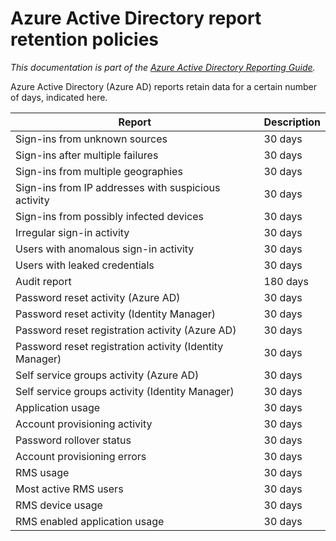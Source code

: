 <properties
    pageTitle="Azure Active Directory report retention policies | Microsoft Azure"
    description="Retention policies on report data in your Azure Active Directory"
    services="active-directory"
    documentationCenter=""
    authors="dhanyahk"
    manager="femila"
    editor=""/>

<tags
    ms.service="active-directory"
    ms.devlang="na"
    ms.topic="article"
    ms.tgt_pltfrm="na"
    ms.workload="identity"
    ms.date="03/07/2016"
    ms.author="dhanyahk"/>

# <a name="azure-active-directory-report-retention-policies"></a>Azure Active Directory report retention policies

*This documentation is part of the [Azure Active Directory Reporting Guide](active-directory-reporting-guide.md).*

Azure Active Directory (Azure AD) reports retain data for a certain number of days, indicated here.

Report                                                  | Description
------------------------------------------------------- | -----------
Sign-ins from unknown sources                           | 30 days
Sign-ins after multiple failures                        | 30 days
Sign-ins from multiple geographies                      | 30 days
Sign-ins from IP addresses with suspicious activity     | 30 days
Sign-ins from possibly infected devices                 | 30 days
Irregular sign-in activity                              | 30 days
Users with anomalous sign-in activity                   | 30 days
Users with leaked credentials                           | 30 days
Audit report                                            | 180 days
Password reset activity (Azure AD)                      | 30 days
Password reset activity (Identity Manager)              | 30 days
Password reset registration activity (Azure AD)         | 30 days
Password reset registration activity (Identity Manager) | 30 days
Self service groups activity (Azure AD)                 | 30 days
Self service groups activity (Identity Manager)         | 30 days
Application usage                                       | 30 days
Account provisioning activity                           | 30 days
Password rollover status                                | 30 days
Account provisioning errors                             | 30 days
RMS usage                                               | 30 days
Most active RMS users                                   | 30 days
RMS device usage                                        | 30 days
RMS enabled application usage                           | 30 days
